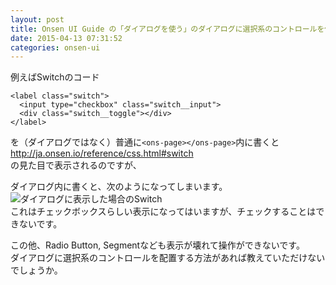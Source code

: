 ```yaml
---
layout: post
title: Onsen UI Guide の「ダイアログを使う」のダイアログに選択系のコントロールを使用するには
date: 2015-04-13 07:31:52
categories: onsen-ui
---
```

<p>例えばSwitchのコード</p>

<pre><code>&lt;label class="switch"&gt;
  &lt;input type="checkbox" class="switch__input"&gt;
  &lt;div class="switch__toggle"&gt;&lt;/div&gt;
&lt;/label&gt;
</code></pre>

<p>を（ダイアログではなく）普通に<code>&lt;ons-page&gt;&lt;/ons-page&gt;</code>内に書くと<br>
<a href="http://ja.onsen.io/reference/css.html#switch" rel="nofollow noreferrer">http://ja.onsen.io/reference/css.html#switch</a><br>
の見た目で表示されるのですが、</p>

<p>ダイアログ内に書くと、次のようになってしまいます。<br>
<img src="https://i.stack.imgur.com/9nlbi.png" alt="ダイアログに表示した場合のSwitch"><br>
これはチェックボックスらしい表示になってはいますが、チェックすることはできないです。</p>

<p>この他、Radio Button, Segmentなども表示が壊れて操作ができないです。<br>
ダイアログに選択系のコントロールを配置する方法があれば教えていただけないでしょうか。</p>

